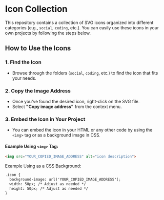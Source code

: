 # Icon Collection

This repository contains a collection of SVG icons organized into different categories (e.g., `social`, `coding`, etc.). You can easily use these icons in your own projects by following the steps below.

## How to Use the Icons

### 1. Find the Icon
- Browse through the folders (`social`, `coding`, etc.) to find the icon that fits your needs.

### 2. Copy the Image Address
- Once you've found the desired icon, right-click on the SVG file.
- Select **"Copy image address"** from the context menu.

### 3. Embed the Icon in Your Project
- You can embed the icon in your HTML or any other code by using the `<img>` tag or as a background image in CSS.

#### Example Using `<img>` Tag:
```html
<img src="YOUR_COPIED_IMAGE_ADDRESS" alt="icon description">
```

Example Using as a CSS Background:
```html
.icon {
  background-image: url('YOUR_COPIED_IMAGE_ADDRESS');
  width: 50px; /* Adjust as needed */
  height: 50px; /* Adjust as needed */
}
```
